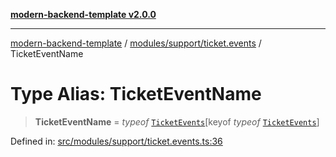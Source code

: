 [**modern-backend-template v2.0.0**](../../../../README.md)

***

[modern-backend-template](../../../../modules.md) / [modules/support/ticket.events](../README.md) / TicketEventName

# Type Alias: TicketEventName

> **TicketEventName** = *typeof* [`TicketEvents`](../variables/TicketEvents.md)\[keyof *typeof* [`TicketEvents`](../variables/TicketEvents.md)\]

Defined in: [src/modules/support/ticket.events.ts:36](https://github.com/maemreyo/saas-4cus-nodejs/blob/1a77de11cd6eaefe66c31c7f5de281673fc25ce5/src/modules/support/ticket.events.ts#L36)
